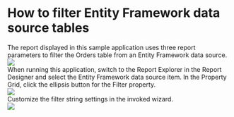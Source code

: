 # How to filter Entity Framework data source tables


<p>The report displayed in this sample application uses three report parameters to filter the Orders table from an Entity Framework data source.<br><img src="https://raw.githubusercontent.com/DevExpress-Examples/how-to-filter-entity-framework-data-source-tables-t571962/17.2.3+/media/334022cf-75f1-4858-92c9-15eed0e72c74.png"><br>When running this application, switch to the Report Explorer in the Report Designer and select the Entity Framework data source item. In the Property Grid, click the ellipsis button for the Filter property.<br><img src="https://raw.githubusercontent.com/DevExpress-Examples/how-to-filter-entity-framework-data-source-tables-t571962/17.2.3+/media/bd416468-c81c-4fae-be30-11a2cb901471.png"><br>Customize the filter string settings in the invoked wizard.<br><img src="https://raw.githubusercontent.com/DevExpress-Examples/how-to-filter-entity-framework-data-source-tables-t571962/17.2.3+/media/f86a10b6-181e-4b2f-ba48-363754952e57.png"></p>

<br/>


